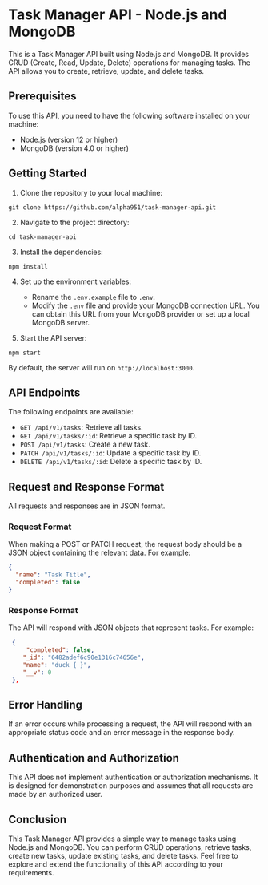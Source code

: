 # Task Manager API - Node.js and MongoDB

This is a Task Manager API built using Node.js and MongoDB. It provides CRUD (Create, Read, Update, Delete) operations for managing tasks. The API allows you to create, retrieve, update, and delete tasks.

## Prerequisites

To use this API, you need to have the following software installed on your machine:

- Node.js (version 12 or higher)
- MongoDB (version 4.0 or higher)

## Getting Started

1. Clone the repository to your local machine:

```
git clone https://github.com/alpha951/task-manager-api.git
```

2. Navigate to the project directory:

```
cd task-manager-api
```

3. Install the dependencies:

```
npm install
```

4. Set up the environment variables:
   - Rename the `.env.example` file to `.env`.
   - Modify the `.env` file and provide your MongoDB connection URL. You can obtain this URL from your MongoDB provider or set up a local MongoDB server.

5. Start the API server:

```
npm start
```

By default, the server will run on `http://localhost:3000`.

## API Endpoints

The following endpoints are available:

- `GET /api/v1/tasks`: Retrieve all tasks.
- `GET /api/v1/tasks/:id`: Retrieve a specific task by ID.
- `POST /api/v1/tasks`: Create a new task.
- `PATCH /api/v1/tasks/:id`: Update a specific task by ID.
- `DELETE /api/v1/tasks/:id`: Delete a specific task by ID.

## Request and Response Format

All requests and responses are in JSON format.

### Request Format

When making a POST or PATCH request, the request body should be a JSON object containing the relevant data. For example:

```json
{
  "name": "Task Title",
  "completed": false
}
```

### Response Format

The API will respond with JSON objects that represent tasks. For example:

```json
 {
     "completed": false,
    "_id": "6482adef6c90e1316c74656e",
    "name": "duck { }",
    "__v": 0
 },
```

## Error Handling

If an error occurs while processing a request, the API will respond with an appropriate status code and an error message in the response body.

## Authentication and Authorization

This API does not implement authentication or authorization mechanisms. It is designed for demonstration purposes and assumes that all requests are made by an authorized user.

## Conclusion

This Task Manager API provides a simple way to manage tasks using Node.js and MongoDB. You can perform CRUD operations, retrieve tasks, create new tasks, update existing tasks, and delete tasks. Feel free to explore and extend the functionality of this API according to your requirements.
